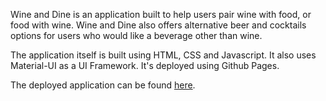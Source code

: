 Wine and Dine is an application built to help users pair wine with food, or food with wine. Wine and Dine also offers alternative beer and cocktails options for users who would like a beverage other than wine.

The application itself is built using HTML, CSS and Javascript. It also uses Material-UI as a UI Framework. It's deployed using Github Pages.

The deployed application can be found [here](https://squidbeaks.github.io/wine-and-dine/).

